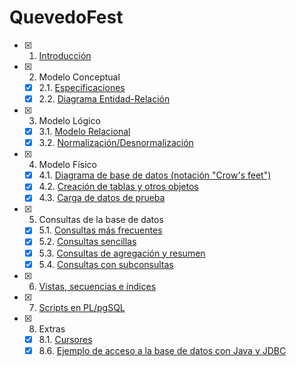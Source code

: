 # QuevedoFest

- [X] 1. [Introducción](/Documentacion/Introducci%C3%B3n/Introducci%C3%B3n.md)
- [X] 2. Modelo Conceptual
   - [X] 2.1. [Especificaciones](/Documentacion/Modelo%20conceptual/Especificaciones.md)
   - [X] 2.2. [Diagrama Entidad-Relación](/Documentacion/Modelo%20conceptual/Modelo%20E-R.png)
- [X] 3. Modelo Lógico 
   - [X] 3.1. [Modelo Relacional](/Documentacion/Modelo%20l%C3%B3gico/Modelo%20relacional.PNG)
   - [X] 3.2. [Normalización/Desnormalización](/Documentacion/Modelo%20l%C3%B3gico/Modelo%20normalizado.png)
- [X] 4. Modelo Físico
   - [X] 4.1. [Diagrama de base de datos (notación "Crow's feet")](/Documentacion/Modelo%20f%C3%ADsico/Crows_feet.png)
   - [X] 4.2. [Creación de tablas y otros objetos](/Documentacion/Modelo%20f%C3%ADsico/Tablas.sql)
   - [X] 4.3. [Carga de datos de prueba](/Documentacion/Modelo%20f%C3%ADsico/Datos%20de%20prueba.sql)
- [X] 5. Consultas de la base de datos
   - [X] 5.1. [Consultas más frecuentes](/Documentacion/Consultas/Consultas%20frecuentes.md)
   - [X] 5.2. [Consultas sencillas](/Documentacion/Consultas/Consultas%20sencillas.md)
   - [X] 5.3. [Consultas de agregación y resumen](/Documentacion/Consultas/Consultas%20de%20agregaci%C3%B3n%20y%20resumen.md)
   - [X] 5.4. [Consultas con subconsultas](/Documentacion/Consultas/Consultas%20con%20subconsultas.md)
- [X] 6. [Vistas, secuencias e índices](/Documentacion/Vistas%2C%20secuencias%20e%20%C3%ADndices/Vistas.md)
- [X] 7. [Scripts en PL/pgSQL](/Documentacion/Procedimientos%20y%20funciones/Procedimientos_funciones.md)
- [X] 8. Extras
   - [X] 8.1. [Cursores](/Documentacion/Extras/Cursores.md)
   - [X] 8.6. [Ejemplo de acceso a la base de datos con Java y JDBC](/Documentacion/Extras/Quevedofest-JDBC/src/main/java/org/example)
